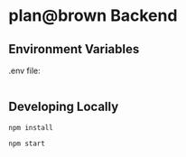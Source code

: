 # plan@brown Backend

## Environment Variables

.env file:

```

```

## Developing Locally

`npm install`

`npm start`
